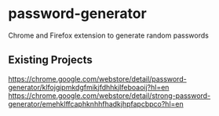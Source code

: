 # password-generator
Chrome and Firefox extension to generate random passwords

## Existing Projects

https://chrome.google.com/webstore/detail/password-generator/klfojgipmkdgfmikjfdhhkjlfeboaoij?hl=en
https://chrome.google.com/webstore/detail/strong-password-generator/emehklffcaphknhhfhadkjhpfapcbpco?hl=en